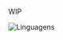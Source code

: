 WIP

![Linguagens](https://github-readme-stats.vercel.app/api/top-langs/?username=aguiarlucas2703&layout=compact&theme=radical&include_forks=true)

